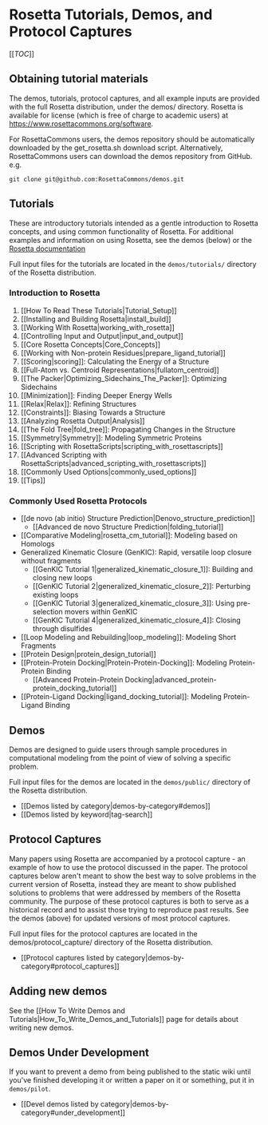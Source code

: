 Rosetta Tutorials, Demos, and Protocol Captures
===============================================

[[_TOC_]]

Obtaining tutorial materials
----------------------------

The demos, tutorials, protocol captures, and all example inputs are provided with the full Rosetta distribution, under the demos/ directory. Rosetta is available for license (which is free of charge to academic users) at <https://www.rosettacommons.org/software>.

<!--- BEGIN_INTERNAL -->
For RosettaCommons users, the demos repository should be automatically downloaded by the get_rosetta.sh download script. Alternatively, RosettaCommons users can download the demos repository from GitHub. e.g.

    git clone git@github.com:RosettaCommons/demos.git 

<!--- END_INTERNAL -->

Tutorials
---------

These are introductory tutorials intended as a gentle introduction to Rosetta concepts, and using common functionality of Rosetta. For additional examples and information on using Rosetta, see the demos (below) or the [Rosetta documentation](https://www.rosettacommons.org/docs/latest/)

Full input files for the tutorials are located in the `demos/tutorials/` directory of the Rosetta distribution. 

### Introduction to Rosetta

1. [[How To Read These Tutorials|Tutorial_Setup]]
2. [[Installing and Building Rosetta|install_build]]
3. [[Working With Rosetta|working_with_rosetta]]
4. [[Controlling Input and Output|input_and_output]]
5. [[Core Rosetta Concepts|Core_Concepts]]
6. [[Working with Non-protein Residues|prepare_ligand_tutorial]] 
7. [[Scoring|scoring]]: Calculating the Energy of a Structure
8. [[Full-Atom vs. Centroid Representations|fullatom_centroid]]
9. [[The Packer|Optimizing_Sidechains_The_Packer]]: Optimizing Sidechains
10. [[Minimization]]: Finding Deeper Energy Wells
11. [[Relax|Relax]]: Refining Structures
12. [[Constraints]]: Biasing Towards a Structure
13. [[Analyzing Rosetta Output|Analysis]]
14. [[The Fold Tree|fold_tree]]: Propagating Changes in the Structure
15. [[Symmetry|Symmetry]]: Modeling Symmetric Proteins
16. [[Scripting with RosettaScripts|scripting_with_rosettascripts]]
17. [[Advanced Scripting with RosettaScripts|advanced_scripting_with_rosettascripts]]
18. [[Commonly Used Options|commonly_used_options]]
19. [[Tips]]

### Commonly Used Rosetta Protocols

* [[de novo (ab initio) Structure Prediction|Denovo_structure_prediction]]
    * [[Advanced de novo Structure Prediction|folding_tutorial]]
* [[Comparative Modeling|rosetta_cm_tutorial]]: Modeling based on Homologs
* Generalized Kinematic Closure (GenKIC): Rapid, versatile loop closure without fragments
    * [[GenKIC Tutorial 1|generalized_kinematic_closure_1]]: Building and closing new loops
    * [[GenKIC Tutorial 2|generalized_kinematic_closure_2]]: Perturbing existing loops
    * [[GenKIC Tutorial 3|generalized_kinematic_closure_3]]: Using pre-selection movers within GenKIC
    * [[GenKIC Tutorial 4|generalized_kinematic_closure_4]]: Closing through disulfides
* [[Loop Modeling and Rebuilding|loop_modeling]]: Modeling Short Fragments
* [[Protein Design|protein_design_tutorial]]
* [[Protein-Protein Docking|Protein-Protein-Docking]]: Modeling Protein-Protein Binding
    * [[Advanced Protein-Protein Docking|advanced_protein-protein_docking_tutorial]]
* [[Protein-Ligand Docking|ligand_docking_tutorial]]: Modeling Protein-Ligand Binding

Demos
-----

Demos are designed to guide users through sample procedures in computational modeling from the point of view of solving a specific problem. 

Full input files for the demos are located in the `demos/public/` directory of the Rosetta distribution.

* [[Demos listed by category|demos-by-category#demos]]
* [[Demos listed by keyword|tag-search]]

Protocol Captures
-----------------

Many papers using Rosetta are accompanied by a protocol capture - an example of how to use the protocol discussed in the paper. The protocol captures below aren't meant to show the best way to solve problems in the current version of Rosetta, instead they are meant to show published solutions to problems that were addressed by members of the Rosetta community. The purpose of these protocol captures is both to serve as a historical record and to assist those trying to reproduce past results. See the demos (above) for updated versions of most protocol captures.

Full input files for the protocol captures are located in the demos/protocol_capture/ directory of the Rosetta distribution.

* [[Protocol captures listed by category|demos-by-category#protocol_captures]]

<!--- BEGIN_INTERNAL --->

Adding new demos
----------------

See the [[How To Write Demos and Tutorials|How_To_Write_Demos_and_Tutorials]] page for details about
writing new demos.

Demos Under Development
-----------------------

If you want to prevent a demo from being published to the static wiki until you've finished developing it or written a paper on it or something, put it in `demos/pilot`.

* [[Devel demos listed by category|demos-by-category#under_development]]

<!--- END_INTERNAL --->
